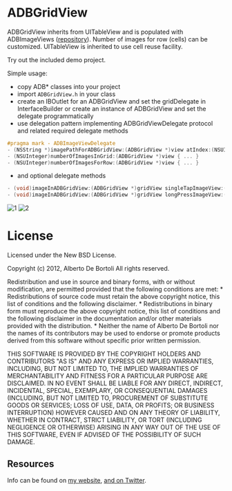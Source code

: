 # ADBGridView

ADBGridView inherits from UITableView and is populated with ADBImageViews ([repository](http://github.com/albertodebortoli/ADBImageView)). Number of images for row (cells) can be customized. UITableView is inherited to use cell reuse facility. 

Try out the included demo project.

Simple usage:

- copy ADB* classes into your project
- import `ADBGridView.h` in your class
- create an IBOutlet for an ADBGridView and set the gridDelegate in InterfaceBuilder or create an instance of ADBGridView and set the delegate programmatically
- use delegation pattern implementing ADBGridViewDelegate protocol and related required delegate methods

``` objective-c
#pragma mark - ADBImageViewDelegate
- (NSString *)imagePathForADBGridView:(ADBGridView *)view atIndex:(NSUInteger)index { ... }
- (NSUInteger)numberOfImagesInGrid:(ADBGridView *)view { ... }
- (NSUInteger)numberOfImagesForRow:(ADBGridView *)view { ... }
```

- and optional delegate methods

``` objective-c
- (void)imageInADBGridView:(ADBGridView *)gridView singleTapImageView:(ADBImageView *)imageView { ... }
- (void)imageInADBGridView:(ADBGridView *)gridView longPressImageView:(ADBImageView *)imageView { ... }
```

![1](http://www.albertodebortoli.it/GitHub/ADBGridView/ss1.png)
![2](http://www.albertodebortoli.it/GitHub/ADBGridView/ss2.png)

# License

Licensed under the New BSD License.

Copyright (c) 2012, Alberto De Bortoli
All rights reserved.

Redistribution and use in source and binary forms, with or without
modification, are permitted provided that the following conditions are met:
    * Redistributions of source code must retain the above copyright
      notice, this list of conditions and the following disclaimer.
    * Redistributions in binary form must reproduce the above copyright
      notice, this list of conditions and the following disclaimer in the
      documentation and/or other materials provided with the distribution.
    * Neither the name of Alberto De Bortoli nor the
      names of its contributors may be used to endorse or promote products
      derived from this software without specific prior written permission.

THIS SOFTWARE IS PROVIDED BY THE COPYRIGHT HOLDERS AND CONTRIBUTORS "AS IS" AND
ANY EXPRESS OR IMPLIED WARRANTIES, INCLUDING, BUT NOT LIMITED TO, THE IMPLIED
WARRANTIES OF MERCHANTABILITY AND FITNESS FOR A PARTICULAR PURPOSE ARE
DISCLAIMED. IN NO EVENT SHALL <COPYRIGHT HOLDER> BE LIABLE FOR ANY
DIRECT, INDIRECT, INCIDENTAL, SPECIAL, EXEMPLARY, OR CONSEQUENTIAL DAMAGES
(INCLUDING, BUT NOT LIMITED TO, PROCUREMENT OF SUBSTITUTE GOODS OR SERVICES;
LOSS OF USE, DATA, OR PROFITS; OR BUSINESS INTERRUPTION) HOWEVER CAUSED AND
ON ANY THEORY OF LIABILITY, WHETHER IN CONTRACT, STRICT LIABILITY, OR TORT
(INCLUDING NEGLIGENCE OR OTHERWISE) ARISING IN ANY WAY OUT OF THE USE OF THIS
SOFTWARE, EVEN IF ADVISED OF THE POSSIBILITY OF SUCH DAMAGE.

## Resources

Info can be found on [my website](http://www.albertodebortoli.it), [and on Twitter](http://twitter.com/albertodebo).

